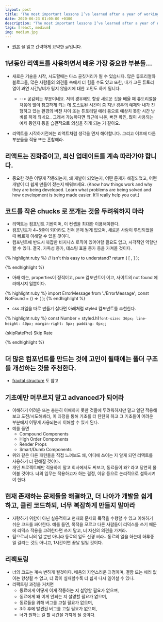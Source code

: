 ```yaml
---
layout: post
title: 'The most important lessons I’ve learned after a year of working with React'
date: 2020-06-23 01:00:00 +0300
description: "The most important lessons I’ve learned after a year of working with React"
tags: [react, medium]
img: medium.jpg
---
```


* [원본][원본] 을 읽고 간략하게 요약한 글입니다.
  
## 1년동안 리액트를 사용하면서 배운 가장 중요한 부분들...
* 새로운 기술을 시작, 시도할때는 다소 골칫거리가 될 수 있습니다. 많은 튜토리얼와 블로그들, 많은 사람들의 의견들 속에서 더 힘들 수도 있고 또한, 내가 고른 튜토리얼이 과연 시간낭비가 될지 않을지에 대한 고민도 하게 됩니다.  
  * --> 공감되는 부분이네요. 저의 경우에도 항상 새로운 것을 배울 때 튜토리얼을 처음에 많이 참고하게 되는 데 포스트된 시간이 쫌 지난 경우의 예제와 내가 진행하고 있는 환경의 버전 차이 또는 튜토리얼 에러 등으로 예상치 못한 시간 낭비를 하게 되네요.. 그래서 가능하다면 최근에 나온, 버전 확인, 많이 사용되는 예제 등인지 등을 습관적으로 의심을 하게 되는 거 같아요.
  
* 리액트를 시작하기전에는 리액트처럼 생각을 먼저 해야합니다. 그리고 이후에 다른 부분들을 적용 또는 혼합해라.

## 리액트는 진화중이고, 최신 업데이트를 계속 따라가야 합니다.
* 중요한 것은 어떻게 작동되는지, 왜 개발이 되었는지, 어떤 문제가 해결되었고, 어떤 개발이 더 쉽게 만들어 졌는지 배워보세요. (Know how things work and why they are being developed. Learn what problems are being solved and how development is being made easier. It’ll really help you out.)

## 코드를 작은 chucks 로 쪼개는 것을 두려워하지 마라
* 리액트는 컴포넌트 기반이며, 이 컨셉을 최대한 이용해야한다.
* 컴포넌트가 4~5줄이 되더라도 전혀 문제 될게 없으며, 새로운 사람이 투입되었을 때 빠르게 이해할 수 있을 것이다.
* 컴포넌트에 반드시 복잡한 비지니스 로직이 있어야할 필요도 없고, 시각적인 역할만 할 수 있다. 결국, 가독성 증가, 테스팅 효율 증가 등을 가져올 것이다.

{% highlight ruby %}
// isn't this easy to understand?
return (
  [
   <ChangeButton
    onClick={this.changeUserApprovalStatus}
    text="Let’s switch it!"
   />,
   <UserInformation status={status}/> 
  ]
);

{% endhighlight %}

* 아래 예는, properties이 정적이고, pure 컴포넌트이 이고, 사이트의 not found 에러메시지 일뿐이다.

{% highlight ruby %}
import ErrorMessage from './ErrorMessage';
const NotFound = () => (
  <ErrorMessage
    title="Oops! Page not found."
    message="The page you are looking for does not exist!"
    className="test_404-page"
  />
);
{% endhighlight %}

* css 파일을 따로 만들기 싫다면 아래처럼 styled 컴포넌트를 추천한다.

{% highlight ruby %}
const Number = styled.h1`
  font-size: 36px;
  line-height: 40px;
  margin-right: 5px;
  padding: 0px;
`;

<Container>
  <Number>{skipRatePre}</Number>
  <InfoName>Skip Rate</InfoName>
</Container>

{% endhighlight %}

## 더 많은 컴포넌트를 만드는 것에 고민이 될때에는 폴더 구조를 개선하는 것을 추천한다. 
* [fractal structure][fractal structure] 도 참고  


## 기초에만 머무르지 말고 advanced가 되어라
* 이해하기 어려운 또는 충분히 이해하지 못한 것들에 두려워하지만 말고 일단 적용해보고 도전/시도해봐라, 이 과정을 통해 기초를 더 탄탄히 하고 그 기초들이 어려운 부분에서 어떻게 사용되는지 이해할 수 있게 된다.
* 예를 들면
    * Compound Components
    * High Order Components
    * Render Props
    * Smart/Dumb Components
* 위와 같은 다른 패턴들을 직접 느껴보도 왜, 어디에 쓰이는 지 알게 되면 리액트를 사용하기 더 편해질 것이다.
* 개인 프로젝트에만 적용하지 말고 회사에서도 써보고, 동료들이 왜? 라고 당연히 물어볼 것이다. 너의 임무는 적용하고자 하는 결정, 이유 등으로 논리적으로 설득시켜야 한다.
  
## 현재 존재하는 문제들을 해결하고, 더 나아가 개발을 쉽게하고, 클린 코드하되, 너무 복잡하게 만들지 말아라
* 자랑하기 위함이 아닌 실용적이고 현재의 문제의 목적을 수행할 수 있고 이해하기 쉬운 코드를 짜야한다. 예를 들면, 목적을 모르고 다른 사람들이 리덕스를 쓰기 때문에 리덕스 적용을 고려한다면 쓰지 말고, 너 자신의 의견을 가져라. 
* 팀으로써 너의 일 뿐만 아니라 동료의 일도 신경 써라.. 동료의 일을 하는데 하루종일 걸리는 것도 아니고, 1시간이면 끝날 일일 것이다. 


## 리팩토링 
* 너의 코드는 계속 변하게 될것이다. 배움의 자연스러운 과정이며, 결함 또는 에러 없이는 향상될 수 없고, 더 많이 실패할수록 더 쉽게 다시 일어설 수 있다.
* 리팩토링 과정을 거치면
    * 동료에게 어떻게 이게 작동하는 지 설명할 필요가 없으며,
    * 동료에게 왜 이게 안되는 지 설명할 필요가 없으며,
    * 동료들을 위해 버그를 고칠 필요가 없으며,
    * 3주 후에 발견된 버그를 고칠 필요가 없으며,
    * 너가 원하는 걸 할 시간을 가지게 될 것이다.

[원본]: https://medium.com/free-code-camp/mindset-lessons-from-a-year-with-react-1de862421981
[fractal structure]: https://hackernoon.com/fractal-a-react-app-structure-for-infinite-scale-4dab943092af